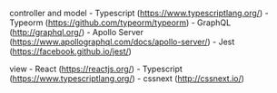 controller and model
	- Typescript (https://www.typescriptlang.org/)
	- Typeorm (https://github.com/typeorm/typeorm)
	- GraphQL (http://graphql.org/)
	- Apollo Server (https://www.apollographql.com/docs/apollo-server/)
	- Jest (https://facebook.github.io/jest/)

view
	- React (https://reactjs.org/)
	- Typescript (https://www.typescriptlang.org/)
	- cssnext (http://cssnext.io/)
